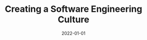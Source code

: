 ---
id: '978-0932633330'
title: 'Creating a Software Engineering Culture'
language: 'en-US'
status: 'Planning'
coverPath: 'creating-a-software-engineering-culture'
date: '2022-01-01'
edition: '1st'
publishDate: '1996-11-27'
authors: ['Karl Wiegers']
---